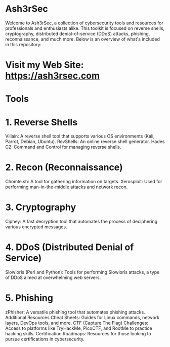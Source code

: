 # Ash3rSec
Welcome to Ash3rSec, a collection of cybersecurity tools and resources for professionals and enthusiasts alike. This toolkit is focused on reverse shells, cryptography, distributed denial-of-service (DDoS) attacks, phishing, reconnaissance, and much more. Below is an overview of what's included in this repository:

# Visit my Web Site: https://ash3rsec.com

# Tools
# 1. Reverse Shells
Villain: A reverse shell tool that supports various OS environments (Kali, Parrot, Debian, Ubuntu).
RevShells: An online reverse shell generator.
Hades C2: Command and Control for managing reverse shells.
# 2. Recon (Reconnaissance)
Chomte.sh: A tool for gathering information on targets.
Xerosploit: Used for performing man-in-the-middle attacks and network recon.
# 3. Cryptography
Ciphey: A fast decryption tool that automates the process of deciphering various encrypted messages.
# 4. DDoS (Distributed Denial of Service)
Slowloris (Perl and Python): Tools for performing Slowloris attacks, a type of DDoS aimed at overwhelming web servers.
# 5. Phishing
zPhisher: A versatile phishing tool that automates phishing attacks.
Additional Resources
Cheat Sheets: Guides for Linux commands, network layers, DevOps tools, and more.
CTF (Capture The Flag) Challenges: Access to platforms like TryHackMe, PicoCTF, and RootMe to practice hacking skills.
Certification Roadmaps: Resources for those looking to pursue certifications in cybersecurity.
